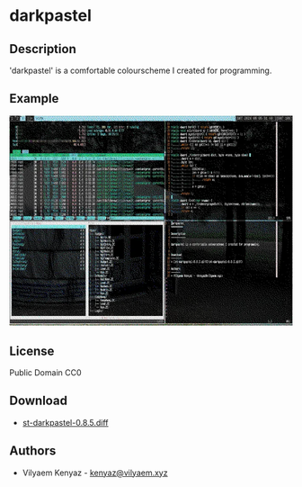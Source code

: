 darkpastel
==========

Description
-----------

'darkpastel' is a comfortable colourscheme I created for programming.

Example
-------
[![Screenshot](screenshot.webp)](screenshot.webp)

License
--------
Public Domain CC0

Download
--------
* [st-darkpastel-0.8.5.diff](st-darkpastel-0.8.5.diff)

Authors
-------
* Vilyaem Kenyaz - <kenyaz@vilyaem.xyz>

